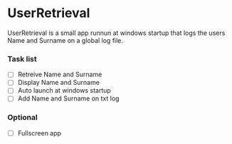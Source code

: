 # UserRetrieval
UserRetrieval is a small app runnun at windows startup that logs the users Name and Surname on a global log file.

### Task list
- [ ] Retreive Name and Surname
- [ ] Display Name and Surname
- [ ] Auto launch at windows startup
- [ ] Add Name and Surname on txt log
### Optional
- [ ] Fullscreen app

